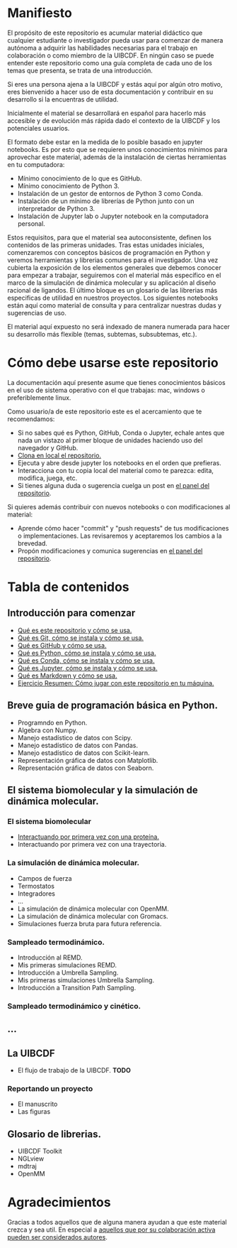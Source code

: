 # Manifiesto

El propósito de este repositorio es acumular material didáctico que cualquier estudiante o
investigador pueda usar para comenzar de manera autónoma a adquirir las habilidades necesarias
para el trabajo en colaboración o como miembro de la UIBCDF. En ningún caso se puede entender este 
repositorio como una guía completa de cada uno de los temas que presenta, se trata de una introducción.

Si eres una persona ajena a la UIBCDF y estás aquí por algún otro motivo, eres bienvenido a hacer uso de esta documentación y contribuir
en su desarrollo si la encuentras de utilidad.

Inicialmente el material se desarrollará en español para hacerlo más accesible y de evolución más
rápida dado el contexto de la UIBCDF y los potenciales usuarios.

El formato debe estar en la medida de lo posible basado en jupyter notebooks.
Es por esto que se requieren unos conocimientos mínimos para aprovechar este material, además de la
instalación de ciertas herramientas en tu computadora:

- Mínimo conocimiento de lo que es GitHub.
- Mínimo conocimiento de Python 3.
- Instalación de un gestor de entornos de Python 3 como Conda.
- Instalación de un mínimo de librerías de Python junto con un interpretador de Python 3.
- Instalación de Jupyter lab o Jupyter notebook en la computadora personal.

Estos requisitos, para que el material sea autoconsistente, definen los contenidos de las primeras unidades.
Tras estas unidades iniciales, comenzaremos con conceptos básicos de programación en Python y veremos herramientas y librerias comunes para el investigador.
Una vez cubierta la exposición de los elementos generales que debemos conocer para empezar a
trabajar, seguiremos con el material más específico en el marco de la simulación de dinámica
molecular y su aplicación al diseño racional de ligandos.
El último bloque es un glosario de las librerias más especificas de utilidad en nuestros proyectos. Los siguientes notebooks están aquí como material de consulta y para centralizar nuestras dudas y sugerencias de uso.

El material aquí expuesto no será indexado de manera numerada para hacer su desarrollo más flexible (temas, subtemas, subsubtemas, etc.).

# Cómo debe usarse este repositorio

La documentación aquí presente asume que tienes conocimientos básicos en el uso de sistema
operativo con el que trabajas: mac, windows o preferiblemente linux.

Como usuario/a de este repositorio este es el acercamiento que te recomendamos:

- Si no sabes qué es Python, GitHub, Conda o Jupyter, echale antes que nada un vistazo al primer bloque de unidades haciendo uso del navegador y GitHub.
- [Clona en local el repositorio.](https://help.github.com/articles/cloning-a-repository/)
- Ejecuta y abre desde jupyter los notebooks en el orden que prefieras.
- Interacciona con tu copia local del material como te parezca: edita, modifica, juega, etc.
- Si tienes alguna duda o sugerencia cuelga un post en [el panel del repositorio](https://github.com/uibcdf/Academia/issues).

Si quieres además contribuir con nuevos notebooks o con modificaciones al material:

- Aprende cómo hacer "commit" y "push requests" de tus modificaciones o implementaciones. Las
  revisaremos y aceptaremos los cambios a la brevedad.
- Propón modificaciones y comunica sugerencias en [el panel del repositorio](https://github.com/uibcdf/Academia/issues).

# Tabla de contenidos

## Introducción para comenzar

- [Qué es este repositorio y cómo se usa.](Introducción/Academia.ipynb)  
- [Qué es Git, cómo se instala y cómo se usa.](Introducción/Git.ipynb)       
- [Qué es GitHub y cómo se usa.](Introducción/GitHub.ipynb)     
- [Qué es Python, cómo se instala y cómo se usa.](Introducción/Python.ipynb)  
- [Qué es Conda, cómo se instala y cómo se usa.](Introducción/Conda.ipynb)  
- [Qué es Jupyter, cómo se instala y cómo se usa.](Introducción/Jupyter.ipynb)  
- [Qué es Markdown y cómo se usa.](Introducción/Markdown.ipynb)
- [Ejercicio Resumen: Cómo jugar con este repositorio en tu máquina.](Introducción/Resumen.ipynb)

## Breve guia de programación básica en Python.  

- Programndo en Python.
- Algebra con Numpy.
- Manejo estadístico de datos con Scipy.
- Manejo estadístico de datos con Pandas.
- Manejo estadístico de datos con Scikit-learn.  
- Representación gráfica de datos con Matplotlib.  
- Representación gráfica de datos con Seaborn.  


## El sistema biomolecular y la simulación de dinámica molecular.

### El sistema biomolecular

- [Interactuando por primera vez con una proteína.](https://github.com/uibcdf/Academia/blob/master/2.10-%20Interactuando%20por%20primera%20vez%20con%20una%20prote%C3%ADna.ipynb)  
- Interactuando por primera vez con una trayectoria.
  
###  La simulación de dinámica molecular.
- Campos de fuerza
- Termostatos
- Integradores
- ...
- La simulación de dinámica molecular con OpenMM.  
- La simulación de dinámica molecular con Gromacs. 
- Simulaciones fuerza bruta para futura referencia.  

### Sampleado termodinámico. 
- Introducción al REMD.  
- Mis primeras simulaciones REMD.  
- Introducción a Umbrella Sampling.  
- Mis primeras simulaciones Umbrella Sampling.  
- Introducción a Transition Path Sampling.

### Sampleado termodinámico y cinético.

## ...

## La UIBCDF
- El flujo de trabajo de la UIBCDF. **TODO**    
### Reportando un proyecto
- El manuscrito
- Las figuras

## Glosario de librerias.

- UIBCDF Toolkit  
- NGLview  
- mdtraj  
- OpenMM  

# Agradecimientos

Gracias a todos aquellos que de alguna manera ayudan a que este material crezca y sea util. En
especial a [aquellos que por su colaboración activa pueden ser considerados autores](https://github.com/uibcdf/Academia/graphs/contributors).


